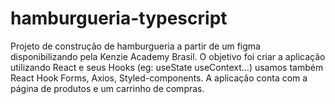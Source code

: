 # hamburgueria-typescript
Projeto de construção de hamburgueria a partir de um figma disponibilizando pela Kenzie Academy Brasil. O objetivo foi criar a aplicação utilizando React e seus Hooks (eg: useState useContext...) usamos também React Hook Forms, Axios, Styled-components. A aplicação conta com a página de produtos e um carrinho de compras.
